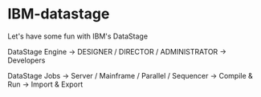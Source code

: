 # IBM-datastage
Let's have some fun with IBM's DataStage

DataStage Engine -> DESIGNER / DIRECTOR / ADMINISTRATOR -> Developers

DataStage Jobs -> Server / Mainframe / Parallel / Sequencer -> Compile & Run -> Import & Export
